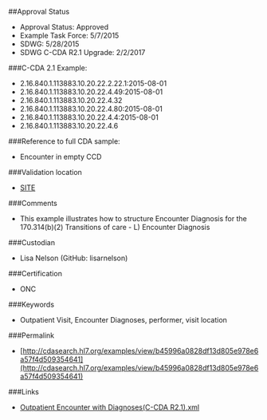 ##Approval Status 
* Approval Status: Approved
* Example Task Force: 5/7/2015
* SDWG: 5/28/2015
* SDWG C-CDA R2.1 Upgrade: 2/2/2017

###C-CDA 2.1 Example:
* 2.16.840.1.113883.10.20.22.2.22.1:2015-08-01
* 2.16.840.1.113883.10.20.22.4.49:2015-08-01
* 2.16.840.1.113883.10.20.22.4.32
* 2.16.840.1.113883.10.20.22.4.80:2015-08-01
* 2.16.840.1.113883.10.20.22.4.4:2015-08-01
* 2.16.840.1.113883.10.20.22.4.6

###Reference to full CDA sample:
* Encounter in empty CCD

###Validation location

* [SITE](https://sitenv.org/sandbox-ccda/ccda-validator)


###Comments

* This example illustrates how to structure Encounter Diagnosis for the 170.314(b)(2) Transitions of care - L) Encounter Diagnosis

###Custodian

* Lisa Nelson (GitHub: lisarnelson)

###Certification
* ONC

###Keywords

* Outpatient Visit, Encounter Diagnoses, performer, visit location


###Permalink

* [http://cdasearch.hl7.org/examples/view/b45996a0828df13d805e978e6a57f4d509354641](http://cdasearch.hl7.org/examples/view/b45996a0828df13d805e978e6a57f4d509354641)

###Links

* [Outpatient Encounter with Diagnoses(C-CDA R2.1).xml](https://github.com/HL7/C-CDA-Examples/tree/master/Encounters/Outpatient%20Encounter%20with%20Diagnoses/Outpatient%20Encounter%20with%20Diagnoses%28C-CDA%20R2.1%29.xml)
